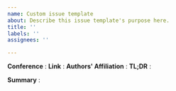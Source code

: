 ```yaml
---
name: Custom issue template
about: Describe this issue template's purpose here.
title: ''
labels: ''
assignees: ''

---
```


**Conference** : 
**Link** : 
**Authors' Affiliation** : 
**TL;DR** : 


**Summary** :
